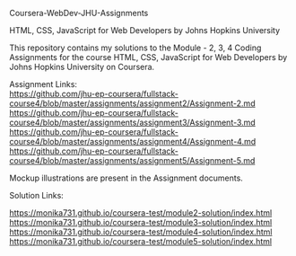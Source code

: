 Coursera-WebDev-JHU-Assignments

HTML, CSS, JavaScript for Web Developers by 
Johns Hopkins University

This repository contains my solutions to the Module - 2, 3, 4 Coding Assignments for the course HTML, CSS, JavaScript for Web Developers by Johns Hopkins University on Coursera.

Assignment Links:  
https://github.com/jhu-ep-coursera/fullstack-course4/blob/master/assignments/assignment2/Assignment-2.md  
https://github.com/jhu-ep-coursera/fullstack-course4/blob/master/assignments/assignment3/Assignment-3.md  
https://github.com/jhu-ep-coursera/fullstack-course4/blob/master/assignments/assignment4/Assignment-4.md  
https://github.com/jhu-ep-coursera/fullstack-course4/blob/master/assignments/assignment5/Assignment-5.md  

Mockup illustrations are present in the Assignment documents.

Solution Links:

https://monika731.github.io/coursera-test/module2-solution/index.html  
https://monika731.github.io/coursera-test/module3-solution/index.html  
https://monika731.github.io/coursera-test/module4-solution/index.html  
https://monika731.github.io/coursera-test/module5-solution/index.html  
